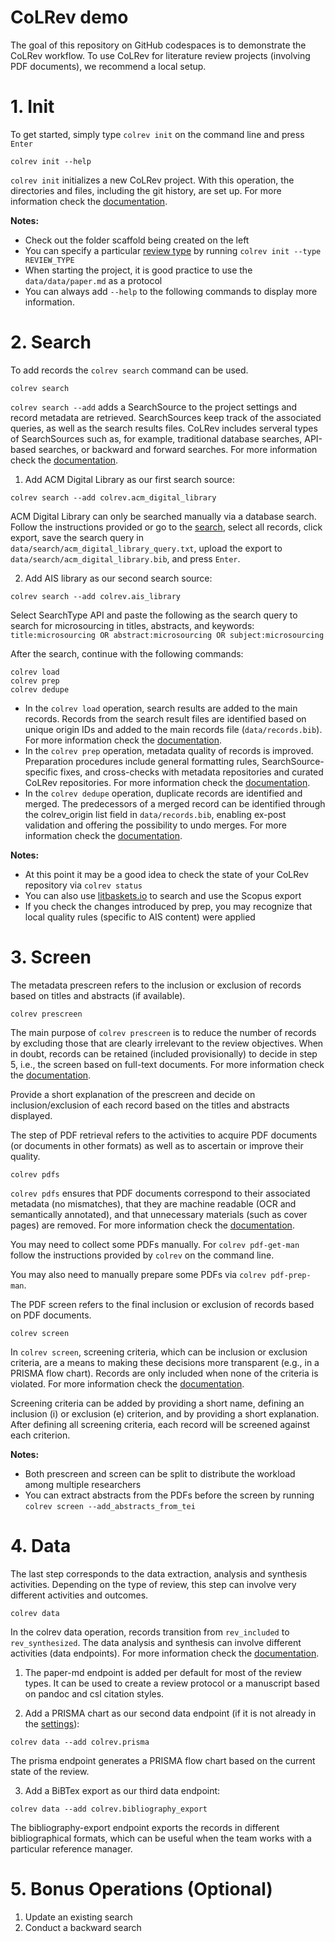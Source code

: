 # CoLRev demo

The goal of this repository on GitHub codespaces is to demonstrate the CoLRev workflow.
To use CoLRev for literature review projects (involving PDF documents), we recommend a local setup.

# 1. Init

To get started, simply type `colrev init` on the command line and press `Enter`

```
colrev init --help
```

`colrev init` initializes a new CoLRev project. With this operation, the directories and files, including the git history, are set up. For more information check the [documentation](https://colrev.readthedocs.io/en/latest/manual/problem_formulation/init.html).

**Notes:**

- Check out the folder scaffold being created on the left
- You can specify a particular [review type](https://colrev.readthedocs.io/en/latest/manual/problem_formulation/init.html) by running `colrev init --type REVIEW_TYPE`
- When starting the project, it is good practice to use the `data/data/paper.md` as a protocol
- You can always add `--help` to the following commands to display more information.

# 2. Search

To add records the `colrev search` command can be used.

```
colrev search
```

`colrev search --add` adds a SearchSource to the project settings and record metadata are retrieved. SearchSources keep track of the associated queries, as well as the search results files. CoLRev includes serveral types of SearchSources such as, for example, traditional database searches, API-based searches, or backward and forward searches. For more information check the [documentation](https://colrev.readthedocs.io/en/latest/manual/metadata_retrieval/search.html).

1. Add ACM Digital Library as our first search source:
```
colrev search --add colrev.acm_digital_library
```

ACM Digital Library can only be searched manually via a database search. Follow the instructions provided or go to the [search](https://dl.acm.org/action/doSearch?fillQuickSearch=false&target=advanced&expand=all&AllField=Title%3A%28microsourcing%29+OR+Abstract%3A%28microsourcing%29+OR+Keyword%3A%28microsourcing%29), select all records, click export, save the search query in `data/search/acm_digital_library_query.txt`, upload the export to `data/search/acm_digital_library.bib`, and press `Enter`.

2. Add AIS library as our second search source:

```
colrev search --add colrev.ais_library
```

Select SearchType API and paste the following as the search query to search for microsourcing in titles, abstracts, and keywords: `title:microsourcing OR abstract:microsourcing OR subject:microsourcing`


After the search, continue with the following commands:

```
colrev load
colrev prep
colrev dedupe
```

- In the `colrev load` operation, search results are added to the main records. Records from the search result files are identified based on unique origin IDs and added to the main records file (`data/records.bib`). For more information check the [documentation](https://colrev.readthedocs.io/en/latest/manual/metadata_retrieval/load.html).
- In the `colrev prep` operation, metadata quality of records is improved. Preparation procedures include general formatting rules, SearchSource-specific fixes, and cross-checks with metadata repositories and curated CoLRev repositories. For more information check the [documentation](https://colrev.readthedocs.io/en/latest/manual/metadata_retrieval/prep.html).
- In the `colrev dedupe` operation, duplicate records are identified and merged. The predecessors of a merged record can be identified through the colrev_origin list field in `data/records.bib`, enabling ex-post validation and offering the possibility to undo merges. For more information check the [documentation](https://colrev.readthedocs.io/en/latest/manual/metadata_retrieval/dedupe.html).

**Notes:**

- At this point it may be a good idea to check the state of your CoLRev repository via `colrev status`
- You can also use [litbaskets.io](https://litbaskets.io/) to search and use the Scopus export
- If you check the changes introduced by prep, you may recognize that local quality rules (specific to AIS content) were applied

# 3. Screen

The metadata prescreen refers to the inclusion or exclusion of records based on titles and abstracts (if available).

```
colrev prescreen
```

The main purpose of `colrev prescreen` is to reduce the number of records by excluding those that are clearly irrelevant to the review objectives. When in doubt, records can be retained (included provisionally) to decide in step 5, i.e., the screen based on full-text documents. For more information check the [documentation](https://colrev.readthedocs.io/en/latest/manual/metadata_prescreen.html).

Provide a short explanation of the prescreen and decide on inclusion/exclusion of each record based on the titles and abstracts displayed.

The step of PDF retrieval refers to the activities to acquire PDF documents (or documents in other formats) as well as to ascertain or improve their quality.

```
colrev pdfs
```

`colrev pdfs` ensures that PDF documents correspond to their associated metadata (no mismatches), that they are machine readable (OCR and semantically annotated), and that unnecessary materials (such as cover pages) are removed. For more information check the [documentation](https://colrev.readthedocs.io/en/latest/manual/pdf_retrieval.html).

You may need to collect some PDFs manually. For `colrev pdf-get-man` follow the instructions provided by `colrev` on the command line.

You may also need to manually prepare some PDFs via `colrev pdf-prep-man`.

The PDF screen refers to the final inclusion or exclusion of records based on PDF documents.

```
colrev screen
```

In `colrev screen`, screening criteria, which can be inclusion or exclusion criteria, are a means to making these decisions more transparent (e.g., in a PRISMA flow chart). Records are only included when none of the criteria is violated. For more information check the [documentation](https://colrev.readthedocs.io/en/latest/manual/pdf_screen.html).

Screening criteria can be added by providing a short name, defining an inclusion (i) or exclusion (e) criterion, and by providing a short explanation. After defining all screening criteria, each record will be screened against each criterion.

**Notes:**

- Both prescreen and screen can be split to distribute the workload among multiple researchers
- You can extract abstracts from the PDFs before the screen by running ``colrev screen --add_abstracts_from_tei``

# 4. Data

The last step corresponds to the data extraction, analysis and synthesis activities. Depending on the type of review, this step can involve very different activities and outcomes.

```
colrev data
```

In the colrev data operation, records transition from `rev_included` to `rev_synthesized`. The data analysis and synthesis can involve different activities (data endpoints). For more information check the [documentation](https://colrev.readthedocs.io/en/latest/manual/data/data.html).

1. The paper-md endpoint is added per default for most of the review types. It can be used to create a review protocol or a manuscript based on pandoc and csl citation styles.

2. Add a PRISMA chart as our second data endpoint (if it is not already in the [settings](/settings.json)):
```
colrev data --add colrev.prisma
```

The prisma endpoint generates a PRISMA flow chart based on the current state of the review.

3. Add a BiBTex export as our third data endpoint:
```
colrev data --add colrev.bibliography_export
```

The bibliography-export endpoint exports the records in different bibliographical formats, which can be useful when the team works with a particular reference manager.

# 5. Bonus Operations (Optional)

1. Update an existing search
2. Conduct a backward search
